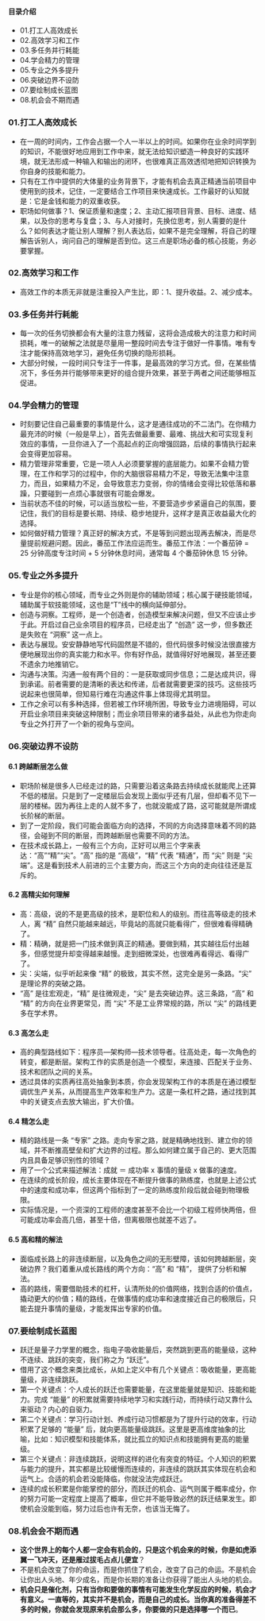 #### 目录介绍
- 01.打工人高效成长
- 02.高效学习和工作
- 03.多任务并行耗能
- 04.学会精力的管理
- 05.专业之外多提升
- 06.突破边界不设防
- 07.要绘制成长蓝图
- 08.机会会不期而遇



### 01.打工人高效成长
- 在一周的时间内，工作会占据一个人一半以上的时间。如果你在业余时间学到的知识，不能很好地应用到工作中来，就无法给知识塑造一种良好的实践环境，就无法形成一种输入和输出的闭环，也很难真正高效透彻地把知识转换为你自身的技能和能力。
- 只有在工作中提供的大体量的业务背景下，才能有机会去真正精通当前项目中使用到的技术，记住，一定要结合工作项目来快速成长。工作最好的认知就是：它是金钱和能力的双重收获。
- 职场如何做事？1、保证质量和速度；2、主动汇报项目背景、目标、进度、结果，以及你的思考与复盘；3、与人对接时，先换位思考，别人需要的是什么？如何表达才能让别人理解？别人表达后，如果不是完全理解，将自己的理解告诉别人，询问自己的理解是否到位。这三点是职场必备的核心技能，务必要掌握。



### 02.高效学习和工作
- 高效工作的本质无非就是注重投入产生比，即：1、提升收益。2、减少成本。



### 03.多任务并行耗能
- 每一次的任务切换都会有大量的注意力残留，这将会造成极大的注意力和时间损耗，唯一的破解之法就是尽量用一整段时间去专注于做好一件事情。唯有专注才能保持高效地学习，避免任务切换的隐形损耗。
- 大部分时候，一段时间只专注于一件事，是最高效的学习方式。但，在某些情况下，多任务并行能够带来更好的组合提升效果，甚至于两者之间还能够相互促进。



### 04.学会精力的管理
- 时刻要记住自己最重要的事情是什么，这才是通往成功的不二法门。在你精力最充沛的时候（一般是早上），首先去做最重要、最难、挑战大和可实现复利效应的事情，一旦你进入了一个高起点的正向增强回路，后续的事情执行起来会变得更加容易。
- 精力管理非常重要，它是一项人人必须要掌握的底层能力。如果不会精力管理，在工作和学习的过程中，你的大脑很容易精力不足，导致无法集中注意力，而且，如果精力不足，会导致意志力变弱，你的情绪会变得比较低落和暴躁，只要碰到一点烦心事就很有可能会爆发。
- 当前状态不佳的时候，可以适当放松一些，不要营造步步紧逼自己的氛围，要记住，我们的目标是要长期、持续、稳步地提升，这样才是真正收益最大化的选择。
- 如何做好精力管理？真正好的解决方式，不是等到问题出现再去解决，而是尽量提前规避问题。因此，番茄工作法应运而生。番茄工作法：一个番茄钟 = 25 分钟高度专注时间 + 5 分钟休息时间，通常每 4 个番茄钟休息 15 分钟。



### 05.专业之外多提升
- 专业是你的核心领域，而专业之外则是你的辅助领域；核心属于硬技能领域，辅助属于软技能领域，这也是“T”线中的横向延伸部分。
- 创造与洞察。工程师，是一个创造者，创造模型来解决问题，但又不应该止步于此。开启过自己业余项目的程序员，已经走出了 “创造” 这一步，但多数还是失败在 “洞察” 这一点上。
- 表达与展现。安安静静地写代码固然是不错的，但代码很多时候没法很直接方便地展现出你的真实能力和水平。你有好作品，就值得好好地展现，甚至还要不遗余力地推销它。
- 沟通与决策。沟通一般有两个目的：一是获取或同步信息；二是达成共识，得到承诺。前者需要的是清晰的表达和传递，后者就需要更深的技巧。这些技巧说起来也很简单，但知易行难在沟通这件事上体现得尤其明显。
- 工作之余可以有多种选择，但若被工作环境所困，导致专业力进境阻碍，可以开启业余项目来突破这种限制；而业余项目带来的诸多益处，从此也为你走向专业之外打开了一个新的视角与空间。



### 06.突破边界不设防
#### 6.1 跨越断层怎么做
- 职场阶梯是很多人已经走过的路，只需要沿着这条路去持续成长就能爬上还算不低的楼层。只是到了一定楼层后会发现上面似乎还有几层，但却看不见下一层的楼梯。因为再往上走的人就不多了，也就没能成了路，这可能就是所谓成长阶梯的断层。
- 到了一定阶段，我们可能会面临方向的选择，不同的方向选择意味着不同的路径，会碰到不同的断层，而跨越断层也需要不同的方法。
- 在技术成长路上，一般有三个方向，正好可以用三个字来表达：“高”“精”“尖”。“高” 指的是 “高级”，“精” 代表 “精通”，而 “尖” 则是 “尖端”。这是看到技术人前进的三个主要方向，而这三个方向的走向往往还是互斥的。


#### 6.2 高精尖如何理解
- 高：高级，说的不是更高级的技术，是职位和人的级别。而往高等级走的技术人，离 “精” 自然只能越来越远，毕竟站的高就只能看得广，但很难看得精确了。
- 精：精确，就是把一门技术做到真正的精通。要做到精，其实越往后付出越多，但感觉提升却变得越来越慢。走到细微深处，也很难再看得远、看得广了。
- 尖：尖端，似乎听起来像 “精” 的极致，其实不然，这完全是另一条路。“尖” 是理论界的突破之路。
- “高” 是往宏观走，“精” 是往微观走，“尖” 是去突破边界。这三条路，“高” 和 “精” 的方向在业界更常见，而 “尖” 不是工业界常规的路，所以 “尖” 的路线更多在学术界。



#### 6.3 高怎么走
- 高的典型路线如下：程序员—架构师—技术领导者。往高处走，每一次角色的转变，都是断层。架构工作的实质是创造一个模型，来连接、匹配关于业务、技术和团队之间的关系。
- 透过具体的实质再往高处抽象到本质，你会发现架构工作的本质是在通过模型调优生产关系，从而提高生产效率和生产力。这是一条杠杆之路，通过找到其中的关键支点去放大输出，扩大价值。


#### 6.4 精怎么走
- 精的路线是一条 “专家” 之路。走向专家之路，就是精确地找到、建立你的领域，并不断推高壁垒和扩大边界的过程。那么如何建立属于自己的、更大范围内且具备足够识别性的领域？
- 用了一个公式来描述解法：成就 ＝ 成功率 x 事情的量级 x 做事的速度。
- 在连续的成长阶段，成长主要体现在不断提升做事的熟练度，也就是上述公式中的速度和成功率，但这两个指标到了一定的熟练度阶段后就会碰到物理极限。
- 实际情况是，一个资深的工程师的速度甚至不会比一个初级工程师快两倍，但可能成功率会高几倍，甚至十倍，但离极限也就差不远了。



#### 6.5 高和精的解法
- 面临成长路上的非连续断层，以及角色之间的无形壁障，该如何跨越断层，突破边界？我们着重从成长路线的两个方向：“高” 和 “精”， 提供了分析和解法。
- 高的路线，需要借助技术的杠杆，认清所处的价值网络，找到合适的价值点，撬动更大的价值；精的路线，在做事情的成功率和速度接近自己的极限后，只能去提升事情的量级，才能发挥出专家的价值。



### 07.要绘制成长蓝图
- 跃迁是量子力学里的概念，指电子吸收能量后，突然跳到更高的能量级，这种不连续、跳跃的突变，我们称之为 “跃迁”。
- 借用了这个概念来类比成长，从如上定义中有几个关键点：吸收能量，更高能量级，非连续跳跃。
- 第一个关键点：个人成长的跃迁也需要能量，在这里能量就是知识、技能和能力。完成 “能量” 的积累就需要持续地学习和实践行动，而持续行动又靠什么来驱动？内心的自驱力。
- 第二个关键点：学习行动计划、养成行动习惯都是为了提升行动的效率，行动积累了足够的 “能量” 后，就向更高能量级跳跃。这里是更高维度抽象的比喻，比如：知识模型和技能体系，就比孤立的知识点和技能拥有更高的能量级。
- 第三个关键点：非连续跳跃，说明这样的进化有突变的特征。个人知识的积累与能力的提升，其实都是比较缓慢而连续的，非连续的跳跃其实体现在机会和运气上。合适的机会若没能降临，你就没法完成跃迁。
- 连续的成长积累是你能掌控的部分，而跃迁的机会、运气则属于概率成分，你的努力可能一定程度上提高了概率，但它并不能导致必然的跃迁结果发生。即使机会没能到临，努力过后也许有无奈，也该当无悔了。


### 08.机会会不期而遇
- **这个世界上的每个人都一定会有机会的，只是这个机会来的时候，你是如虎添翼一飞冲天，还是雁过拔毛占点儿便宜**？
- 不是机会改变了你的命运，而是你抓住了机会，改变了自己的命运。不是机会让你出人头地、年少成名，而是你长期的准备让你获得了能出人头地的机会。
- **机会只是催化剂，只有当你和要做的事情有可能发生化学反应的时候，机会才有意义。一直等的，其实并不是机会，而是自己的成长。当你真的准备得差不多的时候，你就会发现原来机会那么多，你要做的只是选择哪一个而已**。





